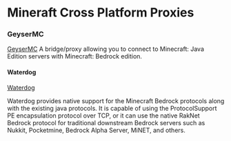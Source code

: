 # Mineraft Cross Platform Proxies

### GeyserMC
[GeyserMC](https://github.com/GeyserMC/)
A bridge/proxy allowing you to connect to Minecraft: Java Edition servers with Minecraft: Bedrock edition.


#### Waterdog
[Waterdog](https://github.com/yesdog/Waterdog)

Waterdog provides native support for the Minecraft Bedrock protocols along with the existing java protocols. It is capable of using the ProtocolSupport PE encapsulation protocol over TCP, or it can use the native RakNet Bedrock protocol for traditional downstream Bedrock servers such as Nukkit, Pocketmine, Bedrock Alpha Server, MiNET, and others.

